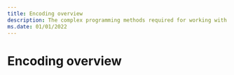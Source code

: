 ```yaml
---
title: Encoding overview
description: The complex programming methods required for working with mixed-byte encodings, the involved process of creating new code pages every time another language requires computer support, and the importance of mixing and sharing information in a variety of languages across different systems were some of the factors motivating the creators of the Unicode encoding standard.
ms.date: 01/01/2022
---
```


# Encoding overview
